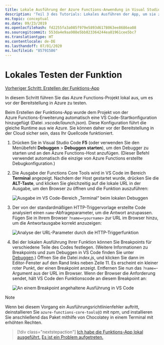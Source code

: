 ```yaml
---
title: Lokale Ausführung der Azure Functions-Anwendung in Visual Studio Code
description: 'Teil 3 des Tutorials: Lokales Ausführen der App, um sie zu testen.'
ms.topic: conceptual
ms.date: 09/23/2019
ms.openlocfilehash: fd2255fa3a085f979e5893d6178063ee8686ea08
ms.sourcegitcommit: 553da4e9aa988e5bb823364244ea81961cee5bc7
ms.translationtype: HT
ms.contentlocale: de-DE
ms.lasthandoff: 07/01/2020
ms.locfileid: "85791586"
---
```

# <a name="test-the-function-locally"></a>Lokales Testen der Funktion

[Vorheriger Schritt: Erstellen der Funktions-App](tutorial-vscode-serverless-node-02.md)

In diesem Schritt führen Sie das Azure Functions-Projekt lokal aus, um es vor der Bereitstellung in Azure zu testen.

Beim Erstellen der Funktions-App wurde dem Projekt von der Azure Functions-Erweiterung automatisch eine VS Code-Startkonfiguration hinzugefügt (Datei *.vscode/launch.json*). Diese Konfiguration führt die gleiche Runtime aus wie Azure. Sie können daher vor der Bereitstellung in der Cloud sicher sein, dass Ihr Quellcode funktioniert.

1. Drücken Sie in Visual Studio Code **F5** (oder verwenden Sie den Menübefehl **Debuggen** > **Debuggen starten**), um den Debugger zu starten und an den Azure Functions-Host anzufügen. (Dieser Befehl verwendet automatisch die einzige von Azure Functions erstellte Debugkonfiguration.)

1. Die Ausgabe der Functions Core Tools wird in VS Code im Bereich **Terminal** angezeigt. Nachdem der Host gestartet wurde, drücken Sie die **ALT-Taste**, und klicken Sie gleichzeitig auf die lokale URL in der Ausgabe, um den Browser zu öffnen und die Funktion auszuführen:

    ![Ausgabe im VS Code-Bereich „Terminal“ beim lokalen Debuggen](media/functions-extension/local-test-output.png)

1. Der von der standardmäßigen HTTP-Triggervorlage erstellte Code analysiert einen `name`-Abfrageparameter, um die Antwort anzupassen. Fügen Sie in Ihrem Browser `?name=<yourname>` zur URL im Browser hinzu, um die Antwortausgabe korrekt anzuzeigen:

    ![Analyse der URL-Parameter durch die HTTP-Triggerfunktion](media/functions-extension/local-test-browser.png)

1. Bei der lokalen Ausführung Ihrer Funktion können Sie Breakpoints für verschiedene Teile des Codes festlegen. (Weitere Informationen zu Breakpoints und zum Debuggen in VS Code finden Sie unter [Debuggen](https://code.visualstudio.com/docs/editor/debugging).) Öffnen Sie die Datei *index.js*, und klicken Sie dann im Editor-Fenster auf den Rand links neben Zeile 11. Es erscheint ein kleiner roter Punkt, der einen Breakpoint anzeigt. Entfernen Sie nun das `?name=`-Argument aus der URL im Browser. Wenn der Browser die Anforderung sendet, hält VS Code den Funktionscode an diesem Breakpoint an:

    ![An einem Breakpoint angehaltene Ausführung in VS Code](media/functions-extension/debugging-breakpoint.png)

> [!Note]
>
> Wenn bei diesem Vorgang ein Ausführungsrichtlinienfehler auftritt, deinstallieren Sie `azure-functions-core-tools@3` mit npm, und installieren Sie anschließend das Paket mithilfe von Chocolatey in einem Terminal mit erhöhten Rechten.

> [!div class="nextstepaction"]
> [Ich habe die Funktions-App lokal ausgeführt.](tutorial-vscode-serverless-node-04.md) [Es ist ein Problem aufgetreten.](https://www.research.net/r/PWZWZ52?tutorial=node-deployment-azurefunctions&step=run-app)
